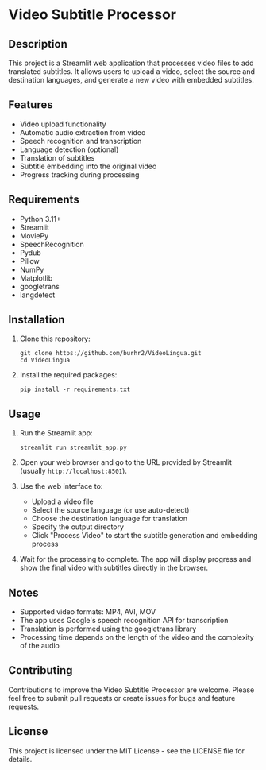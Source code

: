 # Video Subtitle Processor

## Description

This project is a Streamlit web application that processes video files to add translated subtitles. It allows users to upload a video, select the source and destination languages, and generate a new video with embedded subtitles.

## Features

- Video upload functionality
- Automatic audio extraction from video
- Speech recognition and transcription
- Language detection (optional)
- Translation of subtitles
- Subtitle embedding into the original video
- Progress tracking during processing

## Requirements

- Python 3.11+
- Streamlit
- MoviePy
- SpeechRecognition
- Pydub
- Pillow
- NumPy
- Matplotlib
- googletrans
- langdetect

## Installation

1. Clone this repository:
   ```
   git clone https://github.com/burhr2/VideoLingua.git
   cd VideoLingua
   ```

2. Install the required packages:
   ```
   pip install -r requirements.txt
   ```

## Usage

1. Run the Streamlit app:
   ```
   streamlit run streamlit_app.py
   ```

2. Open your web browser and go to the URL provided by Streamlit (usually `http://localhost:8501`).

3. Use the web interface to:
   - Upload a video file
   - Select the source language (or use auto-detect)
   - Choose the destination language for translation
   - Specify the output directory
   - Click "Process Video" to start the subtitle generation and embedding process

4. Wait for the processing to complete. The app will display progress and show the final video with subtitles directly in the browser.

## Notes

- Supported video formats: MP4, AVI, MOV
- The app uses Google's speech recognition API for transcription
- Translation is performed using the googletrans library
- Processing time depends on the length of the video and the complexity of the audio

## Contributing

Contributions to improve the Video Subtitle Processor are welcome. Please feel free to submit pull requests or create issues for bugs and feature requests.

## License

This project is licensed under the MIT License - see the LICENSE file for details.